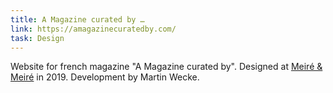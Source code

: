 ```yaml
---
title: A Magazine curated by …
link: https://amagazinecuratedby.com/
task: Design
---
```


Website for french magazine "A Magazine curated by". Designed at [Meiré & Meiré](https://meireundmeire.com/) in 2019. Development by Martin Wecke.